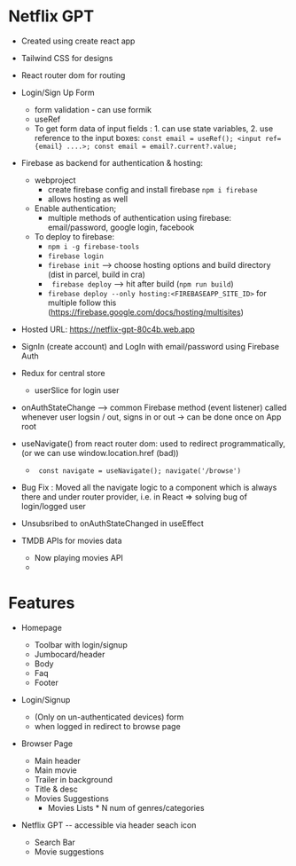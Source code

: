 # Netflix GPT
-  Created using create react app
-  Tailwind CSS for designs
-  React router dom for routing
-  Login/Sign Up Form
      -  form validation - can use formik
      -  useRef
   - To get form data of input fields : 1. can use state variables, 2. use reference to the input boxes:
      ``` const email = useRef(); <input ref={email} ....>; const email = email?.current?.value; ```
- Firebase as backend for authentication & hosting: 
  - webproject
      - create firebase config and install firebase ``` npm i firebase ```
      - allows hosting as well
  - Enable authentication; 
    - multiple methods of authentication using firebase: email/password, google login, facebook
  - To deploy to firebase:
    - ``` npm i -g firebase-tools ```
    - ``` firebase login ```
    - ``` firebase init ``` --> choose hosting options and build directory (dist in parcel, build in cra)
    - ``` firebase deploy``` --> hit after build (``` npm run build ```)
    - ```firebase deploy --only hosting:<FIREBASEAPP_SITE_ID>``` for multiple follow this (https://firebase.google.com/docs/hosting/multisites)
- Hosted URL: https://netflix-gpt-80c4b.web.app
- SignIn (create account) and LogIn with email/password using Firebase Auth
- Redux for central store
  - userSlice for login user
  
- onAuthStateChange --> common Firebase method (event listener) called whenever user logsin / out, signs in or out -> can be done once on App root
- useNavigate() from react router dom: used to redirect programmatically, (or we can use window.location.href (bad))
  - ``` const navigate = useNavigate(); navigate('/browse')```
- Bug Fix : Moved all the navigate logic to a component which is always there and under router provider, i.e. in React => solving bug of login/logged user
- Unsubsribed to onAuthStateChanged in useEffect

- TMDB APIs for movies data
  - Now playing movies API
  - 
# Features
- Homepage 
   - Toolbar with login/signup
   - Jumbocard/header
   - Body
   - Faq
   - Footer
 
- Login/Signup 
  - (Only on un-authenticated devices) form
  - when logged in redirect to browse page

- Browser Page
   - Main header
   - Main movie
    - Trailer in background
    - Title & desc
    - Movies Suggestions
      - Movies Lists * N num of genres/categories

- Netflix GPT -- accessible via header seach icon
   - Search Bar
   - Movie suggestions